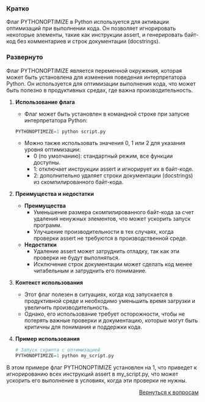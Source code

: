 ### Кратко

Флаг PYTHONOPTIMIZE в Python используется для активации оптимизаций при выполнении кода. Он позволяет игнорировать
некоторые элементы, такие как инструкции assert, и генерировать байт-код без комментариев и строк документации
(docstrings).

### Развернуто

Флаг PYTHONOPTIMIZE является переменной окружения, которая может быть установлена для изменения поведения
интерпретатора Python. Он используется для оптимизации выполнения кода, что может быть полезно в продуктивных средах,
где важна производительность.

1. **Использование флага**
    - Флаг может быть установлен в командной строке при запуске интерпретатора Python:
    ```python
    PYTHONOPTIMIZE=1 python script.py
    ```
    - Можно также использовать значения 0, 1 или 2 для указания уровня оптимизации:
        - 0 (по умолчанию): стандартный режим, все функции доступны.
        - 1: отключает инструкции assert и игнорирует их в байт-коде.
        - 2: дополнительно удаляет строки документации (docstrings) из скомпилированного байт-кода.

2. **Преимущества и недостатки**
    - **Преимущества**
        - Уменьшение размера скомпилированного байт-кода за счет удаления ненужных элементов, что может ускорить
          запуск программ.
        - Улучшение производительности в тех случаях, когда проверки assert не требуются в производственной среде.
    - **Недостатки**
        - Удаление assert может затруднить отладку, так как эти проверки не будут выполняться.
        - Исключение строк документации может сделать код менее читабельным и затруднить его понимание.

3. **Контекст использования**
    - Этот флаг полезен в ситуациях, когда код запускается в продуктивной среде и необходимо уменьшить время загрузки и
      увеличить производительность.
    - Однако, его использование требует осторожности, чтобы не потерять важные проверки и документацию, которые могут
      быть критичны для понимания и поддержки кода.

4. **Пример использования**
    ```python
    # Запуск скрипта с оптимизацией
    PYTHONOPTIMIZE=1 python my_script.py
    ```

В этом примере флаг PYTHONOPTIMIZE установлен на 1, что приведет к игнорированию всех инструкций assert в my_script.py,
что может ускорить его выполнение в условиях, когда эти проверки не нужны.

<div align="right">

[Вернуться к вопросам](../Вопросы.md)

</div>
